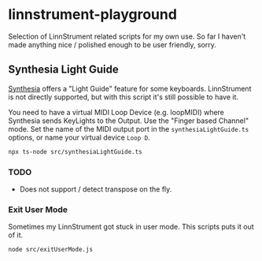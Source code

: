 # linnstrument-playground

Selection of LinnStrument related scripts for my own use.
So far I haven't made anything nice / polished enough to be user friendly, sorry.

## Synthesia Light Guide

[Synthesia](https://synthesiagame.com/) offers a "Light Guide" feature for some keyboards.
LinnStrument is not directly supported, but with this script it's still possible to have it.

You need to have a virtual MIDI Loop Device (e.g. loopMIDI) where Synthesia sends KeyLights to the Output.
Use the "Finger based Channel" mode.
Set the name of the MIDI output port in the `synthesiaLightGuide.ts` options, or name your virtual device `Loop D`.

```sh
npx ts-node src/synthesiaLightGuide.ts
```

### TODO

* Does not support / detect transpose on the fly. 

### Exit User Mode

Sometimes my LinnStrument got stuck in user mode. This scripts puts it out of it.

```sh
node src/exitUserMode.js
```
